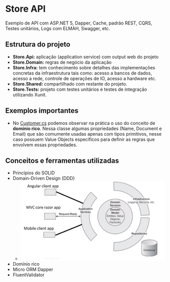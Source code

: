 # Store API

Exemplo de API com ASP.NET 5, Dapper, Cache, padrão REST, CQRS, Testes unitários, Logs com ELMAH, Swagger, etc.

## Estrutura do projeto

- **Store.Api:** aplicação (application service) com output web do projeto
- **Store.Domain:** regras de negócio da aplicação
- **Store.Infra:** tem conhecimento sobre detalhes das implementações concretas da infraestrutura tais como: acesso a bancos de dados, acesso a rede, controle de operações de IO, acesso a hardware etc.
- **Store.Shared:** compartilhado com restante do projeto.
- **Store.Tests:** projeto com testes unitários e testes de integração utilizando Xunit.

## Exemplos importantes

- No [Customer.cs](/Store.Domain/Context/Entities/Customer.cs "Customer.cs") podemos observar na prática o uso do conceito de **domínio rico**. Nessa classe algumas propriedades (Name, Document e Email) que são comumente usadas apenas com tipos primitivos, nesse caso possuem Value Objects específicos para definir as regras que envolvem essas propriedades.

## Conceitos e ferramentas utilizadas

- Princípios do SOLID
- Domain-Driven Design (DDD)
    - ![Representação básica do DDD](/.imgs/representacao_basica_ddd.PNG)
- Domínio rico
- Micro ORM Dapper
- FluentValidator

